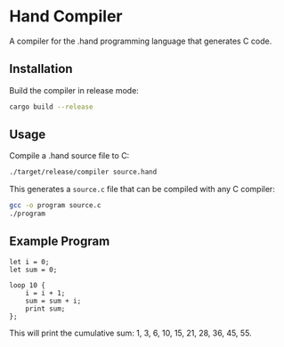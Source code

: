 # Hand Compiler

A compiler for the .hand programming language that generates C code.

## Installation

Build the compiler in release mode:

```bash
cargo build --release
```

## Usage

Compile a .hand source file to C:

```bash
./target/release/compiler source.hand
```

This generates a `source.c` file that can be compiled with any C compiler:

```bash
gcc -o program source.c
./program
```

## Example Program

```hand
let i = 0;
let sum = 0;

loop 10 {
    i = i + 1;
    sum = sum + i;
    print sum;
};
```

This will print the cumulative sum: 1, 3, 6, 10, 15, 21, 28, 36, 45, 55.
